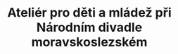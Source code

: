 ---
id: c0a4c444-d666-4092-b23f-d98d33061d7e
title: "Ateliér pro děti a mládež při Národním divadle moravskoslezském"
price: 100000
year: 2012
description: "Díky podpoře Nadačního fondu se budou moci po celý školní rok děti z různých škol regionu vzdělávat v oblasti divadla a vnímání divadelního představení zábavnou a interaktivní formou pod vedením Mgr. Terezy Vyvíjalové. Divadelní vzdělávání dnes již běžné po celé Evropě, tak bude konečně dostupné i dětem z našeho regionu, pro které návštěva divadla už nikdy nebude nuda ale jen dobrodružství."
kouskovani: false
locationName: undefined
position:
  lng: 18.2882095846894
  lat: 49.836203321232034
---